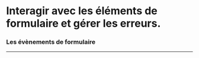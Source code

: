
# Interagir avec les éléments de formulaire et gérer les erreurs.

### Les évènements de formulaire

<!-- 07/01 Document -->

----


